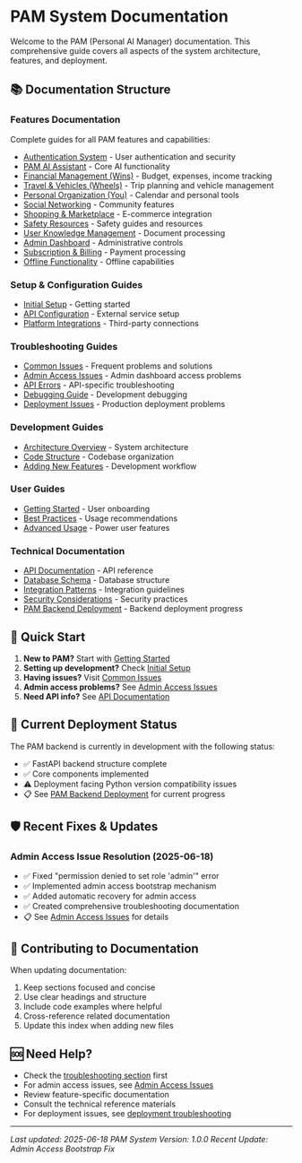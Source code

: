 
# PAM System Documentation

Welcome to the PAM (Personal AI Manager) documentation. This comprehensive guide covers all aspects of the system architecture, features, and deployment.

## 📚 Documentation Structure

### Features Documentation
Complete guides for all PAM features and capabilities:
- [Authentication System](features/authentication-system.md) - User authentication and security
- [PAM AI Assistant](features/pam-ai-assistant.md) - Core AI functionality
- [Financial Management (Wins)](features/financial-management.md) - Budget, expenses, income tracking
- [Travel & Vehicles (Wheels)](features/travel-vehicles.md) - Trip planning and vehicle management
- [Personal Organization (You)](features/personal-organization.md) - Calendar and personal tools
- [Social Networking](features/social-networking.md) - Community features
- [Shopping & Marketplace](features/shopping-marketplace.md) - E-commerce integration
- [Safety Resources](features/safety-resources.md) - Safety guides and resources
- [User Knowledge Management](features/user-knowledge-management.md) - Document processing
- [Admin Dashboard](features/admin-dashboard.md) - Administrative controls
- [Subscription & Billing](features/subscription-billing.md) - Payment processing
- [Offline Functionality](features/offline-functionality.md) - Offline capabilities

### Setup & Configuration Guides
- [Initial Setup](guides/setup/initial-setup.md) - Getting started
- [API Configuration](guides/setup/api-configuration.md) - External service setup
- [Platform Integrations](guides/setup/platform-integrations.md) - Third-party connections

### Troubleshooting Guides
- [Common Issues](guides/troubleshooting/common-issues.md) - Frequent problems and solutions
- [Admin Access Issues](guides/troubleshooting/admin-access-issues.md) - Admin dashboard access problems
- [API Errors](guides/troubleshooting/api-errors.md) - API-specific troubleshooting
- [Debugging Guide](guides/troubleshooting/debugging-guide.md) - Development debugging
- [Deployment Issues](guides/troubleshooting/deployment-issues.md) - Production deployment problems

### Development Guides
- [Architecture Overview](guides/development/architecture-overview.md) - System architecture
- [Code Structure](guides/development/code-structure.md) - Codebase organization
- [Adding New Features](guides/development/adding-new-features.md) - Development workflow

### User Guides
- [Getting Started](guides/user-guides/getting-started.md) - User onboarding
- [Best Practices](guides/user-guides/best-practices.md) - Usage recommendations
- [Advanced Usage](guides/user-guides/advanced-usage.md) - Power user features

### Technical Documentation
- [API Documentation](technical/api-documentation.md) - API reference
- [Database Schema](technical/database-schema.md) - Database structure
- [Integration Patterns](technical/integration-patterns.md) - Integration guidelines
- [Security Considerations](technical/security-considerations.md) - Security practices
- [PAM Backend Deployment](technical/pam-backend-deployment.md) - Backend deployment progress

## 🚀 Quick Start

1. **New to PAM?** Start with [Getting Started](guides/user-guides/getting-started.md)
2. **Setting up development?** Check [Initial Setup](guides/setup/initial-setup.md)
3. **Having issues?** Visit [Common Issues](guides/troubleshooting/common-issues.md)
4. **Admin access problems?** See [Admin Access Issues](guides/troubleshooting/admin-access-issues.md)
5. **Need API info?** See [API Documentation](technical/api-documentation.md)

## 🔧 Current Deployment Status

The PAM backend is currently in development with the following status:
- ✅ FastAPI backend structure complete
- ✅ Core components implemented
- ⚠️ Deployment facing Python version compatibility issues
- 📋 See [PAM Backend Deployment](technical/pam-backend-deployment.md) for current progress

## 🛡️ Recent Fixes & Updates

### Admin Access Issue Resolution (2025-06-18)
- ✅ Fixed "permission denied to set role 'admin'" error
- ✅ Implemented admin access bootstrap mechanism
- ✅ Added automatic recovery for admin access
- ✅ Created comprehensive troubleshooting documentation
- 📋 See [Admin Access Issues](guides/troubleshooting/admin-access-issues.md) for details

## 📝 Contributing to Documentation

When updating documentation:
1. Keep sections focused and concise
2. Use clear headings and structure
3. Include code examples where helpful
4. Cross-reference related documentation
5. Update this index when adding new files

## 🆘 Need Help?

- Check the [troubleshooting section](guides/troubleshooting/) first
- For admin access issues, see [Admin Access Issues](guides/troubleshooting/admin-access-issues.md)
- Review feature-specific documentation
- Consult the technical reference materials
- For deployment issues, see [deployment troubleshooting](guides/troubleshooting/deployment-issues.md)

---

*Last updated: 2025-06-18*
*PAM System Version: 1.0.0*
*Recent Update: Admin Access Bootstrap Fix*
